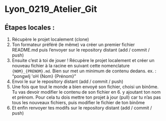 # Lyon_0219_Atelier_Git

## Étapes locales :
1. Récupère le projet localement (clone)
2. Ton formateur préféré (le même) va créer un premier fichier README.md puis l’envoyer sur le repository distant (add / commit / push)
3. Ensuite c’est à toi de jouer ! Récupère le projet localement et créer un nouveau fichier à la racine en suivant cette nomenclature `{NOM}_{PRENOM}.md`. Bien sur met un minimum de contenu dedans. ex. : “pongwIj 'oH {Nom} {Prénom}”
4. Envoi le sur le repository distant (add / commit / push)
5. Une fois que tout le monde a bien envoyé son fichier, choisi un binôme. Tu vas devoir modifier le contenu de son fichier en 6. y ajoutant ton nom et prénom. Pour cela tu dois mettre ton projet à jour (pull) car tu n’as pas tous les nouveaux fichiers, puis modifier le fichier de ton binôme 
7. Et enfin renvoyer tes modifs sur le repository distant (add / commit / push)
